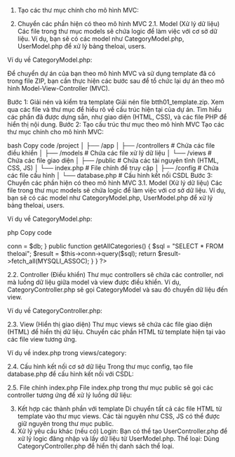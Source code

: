 1. Tạo các thư mục chính cho mô hình MVC:
<!-- /project
│
├── /app
│   ├── /controllers    # Chứa các file điều khiển
│   ├── /models         # Chứa các file xử lý dữ liệu
│   └── /views          # Chứa các file giao diện
│
├── /public             # Chứa các tài nguyên tĩnh (HTML, CSS, JS)
│   └── index.php       # File chính để truy cập
│
├── /config             # Chứa các file cấu hình
│   └── database.php    # Cấu hình kết nối CSDL -->

2.  Chuyển các phần hiện có theo mô hình MVC
2.1. Model (Xử lý dữ liệu)
Các file trong thư mục models sẽ chứa logic để làm việc với cơ sở dữ liệu. Ví dụ, bạn sẽ có các model như CategoryModel.php, UserModel.php để xử lý bảng theloai, users.

Ví dụ về CategoryModel.php:

<!-- <?php
class CategoryModel {
    private $conn;

    public function __construct($db) {
        $this->conn = $db;
    }

    public function getAllCategories() {
        $sql = "SELECT * FROM theloai";
        $result = $this->conn->query($sql);
        return $result->fetch_all(MYSQLI_ASSOC);
    }
}
?> -->


Để chuyển dự án của bạn theo mô hình MVC và sử dụng template đã có trong file ZIP, bạn cần thực hiện các bước sau để tổ chức lại dự án theo mô hình Model-View-Controller (MVC).

Bước 1: Giải nén và kiểm tra template
Giải nén file btth01_template.zip.
Xem qua các file và thư mục để hiểu rõ về cấu trúc hiện tại của dự án.
Tìm hiểu các phần đã được dựng sẵn, như giao diện (HTML, CSS), và các file PHP để hiển thị nội dung.
Bước 2: Tạo cấu trúc thư mục theo mô hình MVC
Tạo các thư mục chính cho mô hình MVC:

bash
Copy code
/project
│
├── /app
│   ├── /controllers    # Chứa các file điều khiển
│   ├── /models         # Chứa các file xử lý dữ liệu
│   └── /views          # Chứa các file giao diện
│
├── /public             # Chứa các tài nguyên tĩnh (HTML, CSS, JS)
│   └── index.php       # File chính để truy cập
│
├── /config             # Chứa các file cấu hình
│   └── database.php    # Cấu hình kết nối CSDL
Bước 3: Chuyển các phần hiện có theo mô hình MVC
3.1. Model (Xử lý dữ liệu)
Các file trong thư mục models sẽ chứa logic để làm việc với cơ sở dữ liệu. Ví dụ, bạn sẽ có các model như CategoryModel.php, UserModel.php để xử lý bảng theloai, users.

Ví dụ về CategoryModel.php:

php
Copy code
<?php
class CategoryModel {
    private $conn;

    public function __construct($db) {
        $this->conn = $db;
    }

    public function getAllCategories() {
        $sql = "SELECT * FROM theloai";
        $result = $this->conn->query($sql);
        return $result->fetch_all(MYSQLI_ASSOC);
    }
}
?>
2.2. Controller (Điều khiển)
Thư mục controllers sẽ chứa các controller, nơi mà luồng dữ liệu giữa model và view được điều khiển. Ví dụ, CategoryController.php sẽ gọi CategoryModel và sau đó chuyển dữ liệu đến view.

Ví dụ về CategoryController.php:

<!-- <?php
require_once '../models/CategoryModel.php';

class CategoryController {
    private $categoryModel;

    public function __construct($db) {
        $this->categoryModel = new CategoryModel($db);
    }

    public function index() {
        $categories = $this->categoryModel->getAllCategories();
        include '../views/category/index.php';
    }
}
?> -->

2.3. View (Hiển thị giao diện)
Thư mục views sẽ chứa các file giao diện (HTML) để hiển thị dữ liệu. Chuyển các phần HTML từ template hiện tại vào các file view tương ứng.

Ví dụ về index.php trong views/category:

<!-- /app/views/category/index.php
<!DOCTYPE html>
<html>
<head>
    <title>Danh sách thể loại</title>
</head>
<body>
    <h1>Danh sách Thể Loại</h1>
    <ul>
        <?php foreach ($categories as $category): ?>
            <li><?php echo $category['ten_tloai']; ?></li>
        <?php endforeach; ?>
    </ul>
</body>
</html> -->

2.4. Cấu hình kết nối cơ sở dữ liệu
Trong thư mục config, tạo file database.php để cấu hình kết nối với CSDL:

<!-- <?php
function getDatabaseConnection() {
    $servername = "localhost";
    $username = "root";
    $password = "";
    $dbname = "BTTH01_CSE485";

    $conn = new mysqli($servername, $username, $password, $dbname);

    if ($conn->connect_error) {
        die("Kết nối thất bại: " . $conn->connect_error);
    }

    return $conn;
}
?> -->

2.5. File chính index.php
File index.php trong thư mục public sẽ gọi các controller tương ứng để xử lý luồng dữ liệu:

<!-- <?php
require_once '../config/database.php';
require_once '../app/controllers/CategoryController.php';

$db = getDatabaseConnection();

$categoryController = new CategoryController($db);
$categoryController->index();
?> -->

3. Kết hợp các thành phần với template
Di chuyển tất cả các file HTML từ template vào thư mục views.
Các tài nguyên như CSS, JS có thể được giữ nguyên trong thư mục public.
4. Xử lý yêu cầu khác (nếu có)
Login: Bạn có thể tạo UserController.php để xử lý logic đăng nhập và lấy dữ liệu từ UserModel.php.
Thể loại: Dùng CategoryController.php để hiển thị danh sách thể loại.